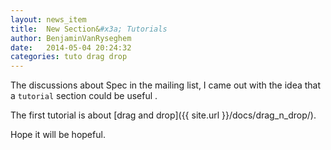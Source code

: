 ```yaml
---
layout: news_item
title:  New Section&#x3a; Tutorials
author: BenjaminVanRyseghem
date:   2014-05-04 20:24:32
categories: tuto drag drop
---
```


The discussions about Spec in the mailing list, 
I came out with the idea that a `tutorial` section 
could be useful <i class='fa fa-smile-o'></i>.

The first tutorial is about [drag and drop]({{ site.url }}/docs/drag_n_drop/).

Hope it will be hopeful.
